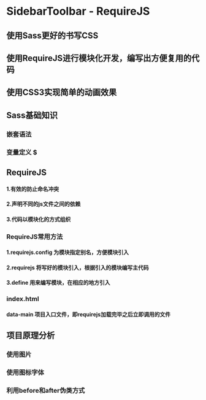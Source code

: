 # SidebarToolbar - RequireJS

## 使用Sass更好的书写CSS
## 使用RequireJS进行模块化开发，编写出方便复用的代码
## 使用CSS3实现简单的动画效果

## Sass基础知识
### 嵌套语法
### 变量定义 $

## RequireJS
#### 1.有效的防止命名冲突
#### 2.声明不同的js文件之间的依赖
#### 3.代码以模块化的方式组织

### RequireJS常用方法
#### 1.requirejs.config 为模块指定别名，方便模块引入
#### 2.requirejs 将写好的模块引入，根据引入的模块编写主代码
#### 3.define 用来编写模块，在相应的地方引入

### index.html 
#### data-main 项目入口文件，即requirejs加载完毕之后立即调用的文件

## 项目原理分析
### 使用图片
### 使用图标字体
### 利用before和after伪类方式